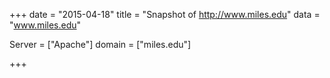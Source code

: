 
+++
date = "2015-04-18"
title = "Snapshot of http://www.miles.edu"
data = "www.miles.edu"

Server = ["Apache"]
domain = ["miles.edu"]


+++
#
